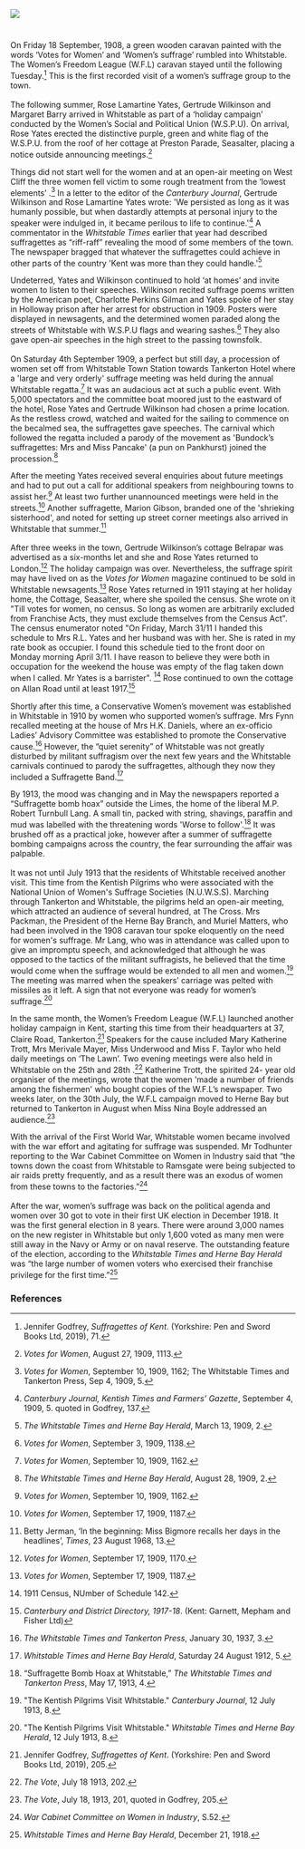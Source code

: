 <a href="https://www.kent-maps.online"><img src="https://www.kent-maps.online/juncture/ve-button.png"></a>
<param ve-config title="Women's Suffrage and Whitstable" author="Michelle Crowther" layout="vtl" banner="https://upload.wikimedia.org/wikipedia/commons/5/5d/John_Fraser_%281858-1927%29_-_Low_Tide%2C_Whitstable_Harbour%2C_Kent_-_CANWH-1989.2_-_Canterbury_Museums_and_Galleries.jpg" label="John Fraser, Low Tide, Whitstable Harbour, Kent - CANWH-1989.2 - Canterbury Museums and Galleries" attribution="John Fraser, Public domain, via Wikimedia Commons" description="Michelle Crowther discusses the woman's suffrage movement in Whitstable">

<!-- Historical map layers -->
<param ve-map-layer active allmaps allmaps-id="121dee41dae035be" title="Bartholomew Kent 1919">

#

On Friday 18 September, 1908, a green wooden caravan painted with the words ‘Votes for Women’ and ‘Women’s suffrage’ rumbled into Whitstable. The Women’s Freedom League (W.F.L) caravan stayed until the following Tuesday.[^ref1] This is the first recorded visit of a women’s suffrage group to the town.
<br><br>
The following summer, Rose Lamartine Yates, Gertrude Wilkinson and Margaret Barry arrived in Whitstable as part of a ‘holiday campaign’ conducted by the Women’s Social and Political Union (W.S.P.U). On arrival, Rose Yates erected the distinctive purple, green and white flag of the W.S.P.U. from the roof of her cottage at Preston Parade, Seasalter, placing a notice outside announcing meetings.[^ref2]
<param ve-image url="https://upload.wikimedia.org/wikipedia/commons/a/a8/Women%27s_Freedom_League_suffrage_caravan%2C_1908.jpg" label="Women's Freedom League suffrage caravan at Chichester, 1908" attribution="LSE Library, No restrictions, via Wikimedia Commons">

Things did not start well for the women and at an open-air meeting on West Cliff the three women fell victim to some rough treatment from the ‘lowest elements’ .[^ref3] In a letter to the editor of the _Canterbury
Journal_, Gertrude Wilkinson and Rose Lamartine Yates wrote: 'We persisted as long as it was humanly possible, but when dastardly attempts at personal injury to the speaker were indulged in, it became perilous to life to continue.'[^ref4] A commentator in the _Whitstable Times_ earlier that year had described suffragettes as “riff-raff” revealing the mood of some members of the town. The newspaper bragged that whatever the suffragettes could achieve in other parts of the country 'Kent was more than they could handle.'[^ref5]
<param ve-image url="https://upload.wikimedia.org/wikipedia/commons/e/eb/Suffragette_Rose_Lamartine_Yates_1909._Blathwayt%2C_Col_Linley.jpg" label="Rose Lamartine Yates c. 1909" attribution="Colonel Linley Blathwayt, Public domain, via Wikimedia Commons">

Undeterred, Yates and Wilkinson continued to hold ‘at homes’ and invite women to listen to
their speeches. Wilkinson recited suffrage poems written by the American poet, Charlotte Perkins Gilman and Yates spoke of her stay in Holloway prison after her arrest for obstruction in 1909. Posters were displayed in newsagents, and the determined women paraded along the streets of Whitstable with W.S.P.U flags and wearing sashes.[^ref6] They also gave open-air speeches in the high street to the passing townsfolk. 
<br><br>
On Saturday 4th September 1909, a perfect but still day, a procession of women set off from Whitstable Town Station towards Tankerton Hotel where a 'large and very orderly' suffrage meeting was held during the annual Whitstable regatta.[^ref7] It was an audacious act at such a public event. With 5,000 spectators and the committee boat moored just to the eastward of the hotel, Rose Yates and Gertrude Wilkinson had chosen a prime location. As the restless crowd, watched and waited for the sailing to commence on the becalmed sea, the suffragettes gave speeches. The carnival which followed the regatta included a parody of the movement as 'Bundock’s suffragettes: Mrs and Miss Pancake' (a pun on Pankhurst) joined the procession.[^ref8]
<param ve-image url="https://upload.wikimedia.org/wikipedia/commons/a/ab/Gertrude_Wilkinson_et_al.jpg" label="Suffragettes in Whitstable - Miss Barry, Rose Lamantine Yates and Gertrude Wilkinson" attribution="London Museum, CC BY-NC 4.0, via Wikimedia Commons">

After the meeting Yates received several enquiries about future meetings and had to put out a call for additional
speakers from neighbouring towns to assist her.[^ref9] At least two further unannounced meetings were held in the streets.[^ref10] Another suffragette, Marion Gibson, branded one of the 'shrieking sisterhood', and noted for setting up street corner meetings also arrived in Whitstable that summer.[^ref11]
<br><br>
After three weeks in the town, Gertrude Wilkinson’s cottage Belrapar was advertised as a six-months let and she and Rose Yates returned to London.[^ref12] The holiday campaign was over. Nevertheless, the suffrage spirit may have lived on as the _Votes for Women_ magazine continued to be sold in Whitstable newsagents.[^ref13] Rose Yates returned in 1911 staying at her holiday home, the Cottage, Seasalter, where she spoiled the census. She wrote on it "Till votes for women, no census. So long as women are arbitrarily excluded from Franchise Acts, they must exclude themselves from the Census Act". The census enumerator noted "On Friday, March 31/11 I handed this schedule to Mrs R.L. Yates and her husband was with her. She is rated in my rate book as occupier. I found this schedule tied to the front door on Monday morning April 3/11. I have reason to believe they were both in occupation for the weekend the house was empty of the flag taken down when I called. Mr Yates is a barrister".  [^ref14] Rose continued to own the cottage on Allan Road until at least 1917.[^ref15]

Shortly after this time, a Conservative Women’s movement was established in Whitstable in 1910 by women who supported women’s suffrage. Mrs Fynn recalled meeting at the house of Mrs H.K. Daniels, where an ex-officio Ladies’ Advisory Committee was established to promote the Conservative cause.[^ref16] However, the “quiet serenity” of Whitstable was not
greatly disturbed by militant suffragism over the next few years and the Whitstable carnivals continued to parody the suffragettes, although they now they included a Suffragette Band.[^ref17]
<param ve-image url="https://stor.artstor.org/stor/cc8a3415-e232-4db4-8a21-98b6d9539b2a" label="Harbour Street, Whitstable" attribution="Kent Maps Online Collection">

By 1913, the mood was changing and in May the newspapers reported a “Suffragette bomb hoax” outside the Limes, the home of the liberal M.P. Robert Turnbull Lang. A small tin, packed with string, shavings, paraffin and mud was labelled with the threatening words 'Worse to follow'.[^ref18] It was brushed off as a practical joke, however after a summer of
suffragette bombing campaigns across the country, the fear surrounding the affair was palpable.
<br><br>
It was not until July 1913 that the residents of Whitstable received another visit. This time from the Kentish Pilgrims who were associated with the National Union of Women's Suffrage Societies (N.U.W.S.S). Marching through Tankerton and Whitstable, the pilgrims held an open-air meeting, which attracted an audience of several hundred, at The Cross. Mrs Packman, the President of the Herne Bay Branch, and Muriel Matters, who had been involved in the 1908 caravan tour spoke eloquently on the need for women's suffrage. Mr Lang, who was in attendance was called upon to give an impromptu speech, and acknowledged that although he was opposed to the tactics of the militant suffragists, he believed that the time would come when the suffrage would be extended to all men and women.[^ref19] The meeting was marred when the speakers’ carriage was pelted with missiles as it left. A sign that not everyone was ready for women’s suffrage.[^ref20]
<param ve-image url="https://upload.wikimedia.org/wikipedia/commons/f/f1/Duke_of_Cumberland_Hotel%2C_Whitstable_-_geograph.org.uk_-_2564119.jpg" label="The Cross, Duke of Cumberland Hotel, Whitstable" attribution="Richard Gadsby, CC BY-SA 2.0, via Wikimedia Commons" license="CC BY-SA 2.0">

In the same month, the Women’s Freedom League (W.F.L) launched another holiday campaign in Kent, starting this time from their headquarters at 37, Claire Road, Tankerton.[^ref21] Speakers for the cause included Mary Katherine Trott, Mrs Merivale Mayer, Miss Underwood and Miss F. Taylor who held daily meetings on ‘The Lawn’. Two evening meetings were also held in Whitstable on the 25th and 28th .[^ref22] Katherine Trott, the spirited 24- year old organiser of the meetings, wrote that the women 'made a number of friends among the fishermen' who bought copies of the W.F.L’s newspaper. Two weeks later, on the 30th July, the W.F.L campaign moved to Herne Bay but returned to Tankerton in August when Miss Nina Boyle addressed an audience.[^ref23]
<param ve-image url="https://upload.wikimedia.org/wikipedia/commons/0/0a/The_Lees_Tankerton_Kent.jpg" label="The Leas, Tankerton" attribution="Self-scanned, Public domain, via Wikimedia Commons">

With the arrival of the First World War, Whitstable women became involved with the war effort and agitating for suffrage was suspended. Mr Todhunter reporting to the War Cabinet Committee on Women in Industry said that “the towns down the coast from Whitstable to Ramsgate were being subjected to air raids pretty frequently, and as a result there was an
exodus of women from these towns to the factories.”[^ref24] 
<br><br>
After the war, women’s suffrage was back on the political agenda and women over 30 got to vote in their first UK election in December 1918. It was the first general election in 8 years. There were around 3,000 names on the new register in Whitstable but only 1,600 voted as many men were still away in the Navy or Army or on naval reserve. The outstanding feature of the election, according to the _Whitstable Times and Herne Bay Herald_ was “the large number of women voters who exercised their franchise privilege for the first time.”[^ref25]
<param ve-image url="https://upload.wikimedia.org/wikipedia/commons/0/0b/Votes_for_Women_1d_Wanted_Everywhere%21_%2814995272740%29.jpg" label="Votes for Women Wanted Everywhere" attribution="Hilda Dallas, Schlesinger Library, RIAS, Harvard University, No restrictions, via Wikimedia Commons">

### References

[^ref1]: Jennifer Godfrey, _Suffragettes of Kent_. (Yorkshire: Pen and Sword Books Ltd, 2019), 71.
[^ref2]: _Votes for Women_, August 27, 1909, 1113.
[^ref3]: _Votes for Women_, September 10, 1909, 1162; The Whitstable Times and Tankerton Press, Sep 4, 1909, 5.
[^ref4]: _Canterbury Journal, Kentish Times and Farmers’ Gazette_, September 4, 1909, 5. quoted in Godfrey, 137.
[^ref5]: _The Whitstable Times and Herne Bay Herald_, March 13, 1909, 2.
[^ref6]: _Votes for Women_, September 3, 1909, 1138.
[^ref7]: _Votes for Women_, September 10, 1909, 1162.
[^ref8]: _The Whitstable Times and Herne Bay Herald_, August 28, 1909, 2.
[^ref9]: _Votes for Women_, September 10, 1909, 1162.
[^ref10]: _Votes for Women_, September 17, 1909, 1187.
[^ref11]: Betty Jerman, ‘In the beginning: Miss Bigmore recalls her days in the headlines’, _Times_, 23 August 1968, 13.
[^ref12]: _Votes for Women_, September 17, 1909, 1170.
[^ref13]: _Votes for Women_, September 17, 1909, 1187.
[^ref14]: 1911 Census, NUmber of Schedule 142.
[^ref15]: _Canterbury and District Directory, 1917-18_. (Kent: Garnett, Mepham and Fisher Ltd)
[^ref16]: _The Whitstable Times and Tankerton Press_, January 30, 1937, 3.
[^ref17]: _Whitstable Times and Herne Bay Herald_, Saturday 24 August 1912, 5.
[^ref18]: “Suffragette Bomb Hoax at Whitstable,” _The Whitstable Times and Tankerton Press_, May 17, 1913, 4.
[^ref19]: "The Kentish Pilgrims Visit Whitstable." _Canterbury Journal_, 12 July 1913, 8.
[^ref20]: "The Kentish Pilgrims Visit Whitstable." _Whitstable Times and Herne Bay Herald_, 12 July 1913,  8.
[^ref21]: Jennifer Godfrey, _Suffragettes of Kent_. (Yorkshire: Pen and Sword Books Ltd, 2019), 205.
[^ref22]: _The Vote_, July 18 1913, 202.
[^ref23]: _The Vote_, July 18, 1913, 201, quoted in Godfrey, 205.
[^ref24]: _War Cabinet Committee on Women in Industry_, S.52.
[^ref25]: _Whitstable Times and Herne Bay Herald_, December 21, 1918.
